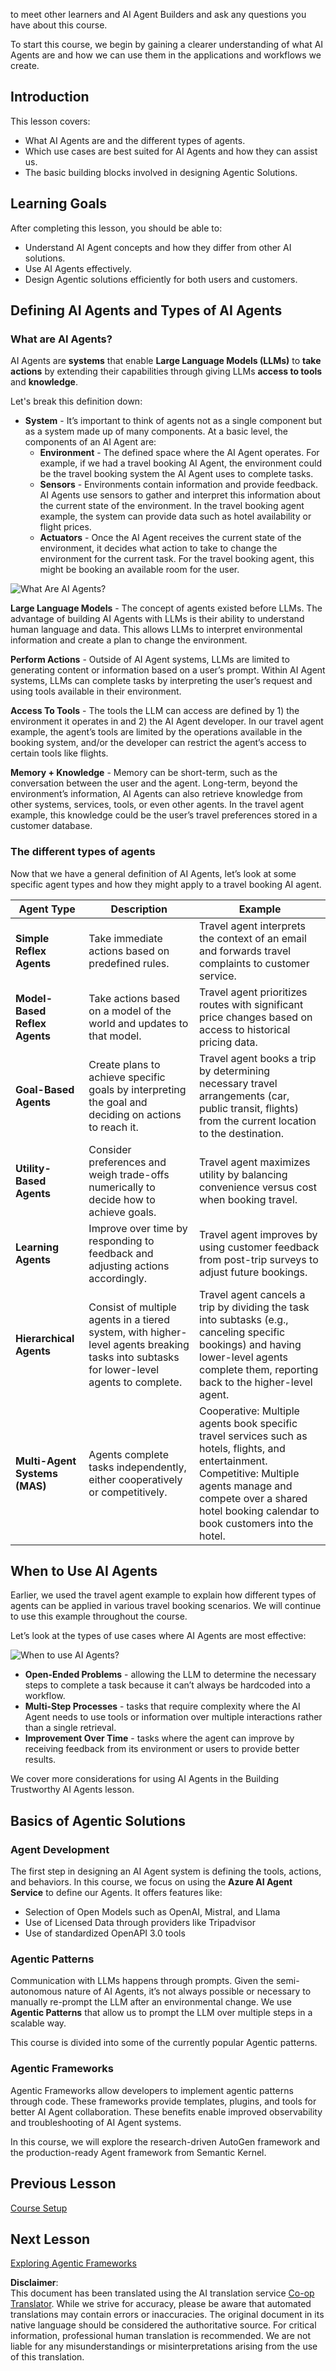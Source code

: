 <!--
CO_OP_TRANSLATOR_METADATA:
{
  "original_hash": "d84943abc8f001ad4670418d32c2d899",
  "translation_date": "2025-07-12T07:59:53+00:00",
  "source_file": "01-intro-to-ai-agents/README.md",
  "language_code": "en"
}
-->
to meet other learners and AI Agent Builders and ask any questions you have about this course.

To start this course, we begin by gaining a clearer understanding of what AI Agents are and how we can use them in the applications and workflows we create.

## Introduction

This lesson covers:

- What AI Agents are and the different types of agents.
- Which use cases are best suited for AI Agents and how they can assist us.
- The basic building blocks involved in designing Agentic Solutions.

## Learning Goals
After completing this lesson, you should be able to:

- Understand AI Agent concepts and how they differ from other AI solutions.
- Use AI Agents effectively.
- Design Agentic solutions efficiently for both users and customers.

## Defining AI Agents and Types of AI Agents

### What are AI Agents?

AI Agents are **systems** that enable **Large Language Models (LLMs)** to **take actions** by extending their capabilities through giving LLMs **access to tools** and **knowledge**.

Let's break this definition down:

- **System** - It’s important to think of agents not as a single component but as a system made up of many components. At a basic level, the components of an AI Agent are:
  - **Environment** - The defined space where the AI Agent operates. For example, if we had a travel booking AI Agent, the environment could be the travel booking system the AI Agent uses to complete tasks.
  - **Sensors** - Environments contain information and provide feedback. AI Agents use sensors to gather and interpret this information about the current state of the environment. In the travel booking agent example, the system can provide data such as hotel availability or flight prices.
  - **Actuators** - Once the AI Agent receives the current state of the environment, it decides what action to take to change the environment for the current task. For the travel booking agent, this might be booking an available room for the user.

![What Are AI Agents?](../../../translated_images/what-are-ai-agents.1ec8c4d548af601a3a78c6c02e5c355d19c06a4a74fe93e3609a1d08e8c15689.en.png)

**Large Language Models** - The concept of agents existed before LLMs. The advantage of building AI Agents with LLMs is their ability to understand human language and data. This allows LLMs to interpret environmental information and create a plan to change the environment.

**Perform Actions** - Outside of AI Agent systems, LLMs are limited to generating content or information based on a user’s prompt. Within AI Agent systems, LLMs can complete tasks by interpreting the user’s request and using tools available in their environment.

**Access To Tools** - The tools the LLM can access are defined by 1) the environment it operates in and 2) the AI Agent developer. In our travel agent example, the agent’s tools are limited by the operations available in the booking system, and/or the developer can restrict the agent’s access to certain tools like flights.

**Memory + Knowledge** - Memory can be short-term, such as the conversation between the user and the agent. Long-term, beyond the environment’s information, AI Agents can also retrieve knowledge from other systems, services, tools, or even other agents. In the travel agent example, this knowledge could be the user’s travel preferences stored in a customer database.

### The different types of agents

Now that we have a general definition of AI Agents, let’s look at some specific agent types and how they might apply to a travel booking AI agent.

| **Agent Type**                | **Description**                                                                                                                       | **Example**                                                                                                                                                                                                                   |
| ----------------------------- | ------------------------------------------------------------------------------------------------------------------------------------- | ----------------------------------------------------------------------------------------------------------------------------------------------------------------------------------------------------------------------------- |
| **Simple Reflex Agents**      | Take immediate actions based on predefined rules.                                                                                     | Travel agent interprets the context of an email and forwards travel complaints to customer service.                                                                                                                          |
| **Model-Based Reflex Agents** | Take actions based on a model of the world and updates to that model.                                                                 | Travel agent prioritizes routes with significant price changes based on access to historical pricing data.                                                                                                                   |
| **Goal-Based Agents**         | Create plans to achieve specific goals by interpreting the goal and deciding on actions to reach it.                                  | Travel agent books a trip by determining necessary travel arrangements (car, public transit, flights) from the current location to the destination.                                                                          |
| **Utility-Based Agents**      | Consider preferences and weigh trade-offs numerically to decide how to achieve goals.                                                 | Travel agent maximizes utility by balancing convenience versus cost when booking travel.                                                                                                                                     |
| **Learning Agents**           | Improve over time by responding to feedback and adjusting actions accordingly.                                                        | Travel agent improves by using customer feedback from post-trip surveys to adjust future bookings.                                                                                                                           |
| **Hierarchical Agents**       | Consist of multiple agents in a tiered system, with higher-level agents breaking tasks into subtasks for lower-level agents to complete. | Travel agent cancels a trip by dividing the task into subtasks (e.g., canceling specific bookings) and having lower-level agents complete them, reporting back to the higher-level agent.                                      |
| **Multi-Agent Systems (MAS)** | Agents complete tasks independently, either cooperatively or competitively.                                                           | Cooperative: Multiple agents book specific travel services such as hotels, flights, and entertainment. Competitive: Multiple agents manage and compete over a shared hotel booking calendar to book customers into the hotel. |

## When to Use AI Agents

Earlier, we used the travel agent example to explain how different types of agents can be applied in various travel booking scenarios. We will continue to use this example throughout the course.

Let’s look at the types of use cases where AI Agents are most effective:

![When to use AI Agents?](../../../translated_images/when-to-use-ai-agents.54becb3bed74a479f5caca9c951132ce81d482a6704bcd22e5a600dbabc9434e.en.png)

- **Open-Ended Problems** - allowing the LLM to determine the necessary steps to complete a task because it can’t always be hardcoded into a workflow.
- **Multi-Step Processes** - tasks that require complexity where the AI Agent needs to use tools or information over multiple interactions rather than a single retrieval.
- **Improvement Over Time** - tasks where the agent can improve by receiving feedback from its environment or users to provide better results.

We cover more considerations for using AI Agents in the Building Trustworthy AI Agents lesson.

## Basics of Agentic Solutions

### Agent Development

The first step in designing an AI Agent system is defining the tools, actions, and behaviors. In this course, we focus on using the **Azure AI Agent Service** to define our Agents. It offers features like:

- Selection of Open Models such as OpenAI, Mistral, and Llama
- Use of Licensed Data through providers like Tripadvisor
- Use of standardized OpenAPI 3.0 tools

### Agentic Patterns

Communication with LLMs happens through prompts. Given the semi-autonomous nature of AI Agents, it’s not always possible or necessary to manually re-prompt the LLM after an environmental change. We use **Agentic Patterns** that allow us to prompt the LLM over multiple steps in a scalable way.

This course is divided into some of the currently popular Agentic patterns.

### Agentic Frameworks

Agentic Frameworks allow developers to implement agentic patterns through code. These frameworks provide templates, plugins, and tools for better AI Agent collaboration. These benefits enable improved observability and troubleshooting of AI Agent systems.

In this course, we will explore the research-driven AutoGen framework and the production-ready Agent framework from Semantic Kernel.

## Previous Lesson

[Course Setup](../00-course-setup/README.md)

## Next Lesson

[Exploring Agentic Frameworks](../02-explore-agentic-frameworks/README.md)

**Disclaimer**:  
This document has been translated using the AI translation service [Co-op Translator](https://github.com/Azure/co-op-translator). While we strive for accuracy, please be aware that automated translations may contain errors or inaccuracies. The original document in its native language should be considered the authoritative source. For critical information, professional human translation is recommended. We are not liable for any misunderstandings or misinterpretations arising from the use of this translation.